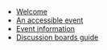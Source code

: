 * [Welcome](index.md)
* [An accessible event](accessible-event.md)
* [Event information](schedule.md)
* [Discussion boards guide](getting-started.md)
